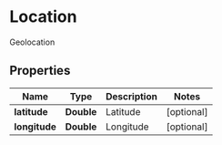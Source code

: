 

# Location

Geolocation

## Properties

| Name | Type | Description | Notes |
|------------ | ------------- | ------------- | -------------|
|**latitude** | **Double** | Latitude |  [optional] |
|**longitude** | **Double** | Longitude |  [optional] |




